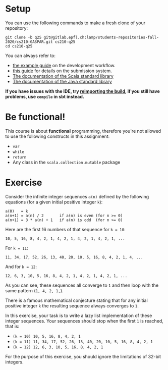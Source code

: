 # Setup

You can use the following commands to make a fresh clone of your repository:

```
git clone -b q25 git@gitlab.epfl.ch:lamp/students-repositories-fall-2020/cs210-GASPAR.git cs210-q25
cd cs210-q25
```

You can always refer to:
  * [the example guide](https://gitlab.epfl.ch/lamp/cs210/blob/master/labs/example-lab.md) on the development workflow.
  * [this guide](https://gitlab.epfl.ch/lamp/cs210/blob/master/labs/grading-and-submission.md) for details on the submission system.
  * [The documentation of the Scala standard library](https://www.scala-lang.org/files/archive/api/2.13.3)
  * [The documentation of the Java standard
    library](https://docs.oracle.com/en/java/javase/15/docs/api/index.html)

**If you have issues with the IDE, try [reimporting the build](https://gitlab.epfl.ch/lamp/cs210/-/blob/master/labs/example-lab.md#ide-features-like-type-on-hover-or-go-to-definition-do-not-work), if you still have problems, use `compile` in sbt instead.**

# Be functional!

This course is about **functional** programming, therefore you're not allowed to use the following
constructs in this assignment:
- `var`
- `while`
- `return`
- Any class in the `scala.collection.mutable` package

# Exercise

Consider the infinite integer sequences `a(n)` defined by the following equations (for a given initial positive integer `k`):

```
a(0)   = k
a(n+1) = a(n) / 2       if a(n) is even (for n >= 0)
a(n+1) = 3 * a(n) + 1   if a(n) is odd  (for n >= 0)
```

Here are the first 16 numbers of that sequence for `k = 10`:

```
10, 5, 16, 8, 4, 2, 1, 4, 2, 1, 4, 2, 1, 4, 2, 1, ...
```

For `k = 11`:

```
11, 34, 17, 52, 26, 13, 40, 20, 10, 5, 16, 8, 4, 2, 1, 4, ...
```

And for `k = 12`:

```
12, 6, 3, 10, 5, 16, 8, 4, 2, 1, 4, 2, 1, 4, 2, 1, ...
```

As you can see, these sequences all converge to `1` and then loop with the same pattern (`1, 4, 2, 1,`).

There is a famous mathematical conjecture stating that for any initial positive integer `k` the resulting sequence always converges to `1`.

In this exercise, your task is to write a lazy list implementation of these integer sequences. Your sequences should stop when the first `1` is reached, that is:

- `(k = 10) 10, 5, 16, 8, 4, 2, 1`
- `(k = 11) 11, 34, 17, 52, 26, 13, 40, 20, 10, 5, 16, 8, 4, 2, 1`
- `(k = 12) 12, 6, 3, 10, 5, 16, 8, 4, 2, 1`

For the purpose of this exercise, you should ignore the limitations of 32-bit integers.
